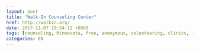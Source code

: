 ```yaml
---
layout: post
title: "Walk-In Counseling Center"
href: http://walkin.org/
date: 2017-11-07 19:54:12 +0000
tags: [counseling, Minnesota, free, anonymous, volunteering, clinics, families]
categories: EN
---
```

